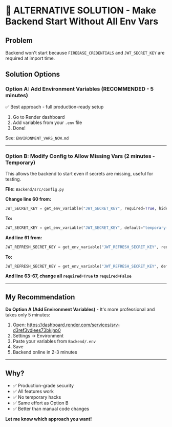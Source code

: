 # 🔄 ALTERNATIVE SOLUTION - Make Backend Start Without All Env Vars

## Problem
Backend won't start because `FIREBASE_CREDENTIALS` and `JWT_SECRET_KEY` are required at import time.

## Solution Options

### Option A: Add Environment Variables (RECOMMENDED - 5 minutes)
✅ Best approach - full production-ready setup
1. Go to Render dashboard
2. Add variables from your `.env` file
3. Done!

See: `ENVIRONMENT_VARS_NOW.md`

---

### Option B: Modify Config to Allow Missing Vars (2 minutes - Temporary)

This allows the backend to start even if secrets are missing, useful for testing.

**File:** `Backend/src/config.py`

**Change line 60 from:**
```python
JWT_SECRET_KEY = get_env_variable("JWT_SECRET_KEY", required=True, hide_value=True)
```

**To:**
```python
JWT_SECRET_KEY = get_env_variable("JWT_SECRET_KEY", default="temporary-secret-key-for-testing", required=False, hide_value=True)
```

**And line 61 from:**
```python
JWT_REFRESH_SECRET_KEY = get_env_variable("JWT_REFRESH_SECRET_KEY", required=True, hide_value=True)
```

**To:**
```python
JWT_REFRESH_SECRET_KEY = get_env_variable("JWT_REFRESH_SECRET_KEY", default="temporary-refresh-key-for-testing", required=False, hide_value=True)
```

**And line 63-67, change all `required=True` to `required=False`**

---

## My Recommendation

**Do Option A (Add Environment Variables)** - It's more professional and takes only 5 minutes:

1. Open: https://dashboard.render.com/services/srv-d3ref3vdiees73bkjnp0
2. Settings → Environment
3. Paste your variables from `Backend/.env`
4. Save
5. Backend online in 2-3 minutes

---

## Why?

- ✅ Production-grade security
- ✅ All features work
- ✅ No temporary hacks
- ✅ Same effort as Option B
- ✅ Better than manual code changes

**Let me know which approach you want!**

